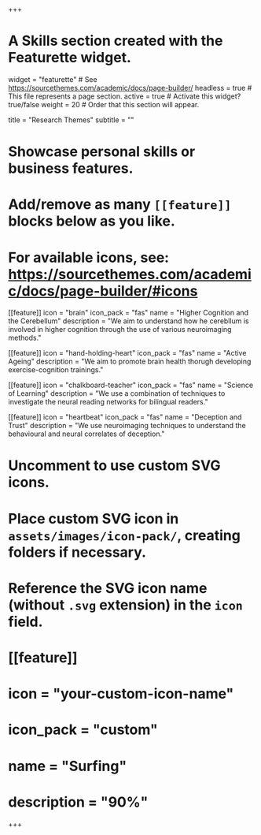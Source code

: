 +++
# A Skills section created with the Featurette widget.
widget = "featurette"  # See https://sourcethemes.com/academic/docs/page-builder/
headless = true  # This file represents a page section.
active = true  # Activate this widget? true/false
weight = 20  # Order that this section will appear.

title = "Research Themes"
subtitle = ""

# Showcase personal skills or business features.
# 
# Add/remove as many `[[feature]]` blocks below as you like.
# 
# For available icons, see: https://sourcethemes.com/academic/docs/page-builder/#icons

[[feature]]
  icon = "brain"
  icon_pack = "fas"
  name = "Higher Cognition and the Cerebellum"
  description = "We aim to understand how he cerebllum is involved in higher cognition through the use of various neuroimaging methods."
  
[[feature]]
  icon = "hand-holding-heart"
  icon_pack = "fas"
  name = "Active Ageing"
  description = "We aim to promote brain health thorugh developing exercise-cognition trainings."  
  
[[feature]]
  icon = "chalkboard-teacher"
  icon_pack = "fas"
  name = "Science of Learning"
  description = "We use a combination of techniques to investigate the neural reading networks for bilingual readers."

[[feature]]
  icon = "heartbeat"
  icon_pack = "fas"
  name = "Deception and Trust"
  description = "We use neuroimaging techniques to understand the behavioural and neural correlates of deception."


# Uncomment to use custom SVG icons.
# Place custom SVG icon in `assets/images/icon-pack/`, creating folders if necessary.
# Reference the SVG icon name (without `.svg` extension) in the `icon` field.
# [[feature]]
#  icon = "your-custom-icon-name"
#  icon_pack = "custom"
#  name = "Surfing"
#  description = "90%"

+++
